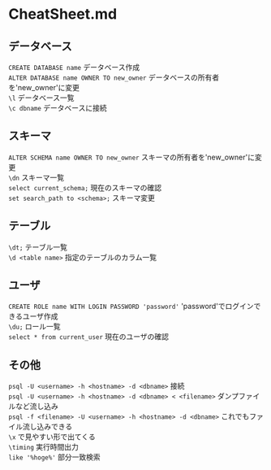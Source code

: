 # CheatSheet.md
## データベース  
`CREATE DATABASE name` データベース作成  
`ALTER DATABASE name OWNER TO new_owner` データベースの所有者を'new_owner'に変更  
`\l` データベース一覧  
`\c dbname` データベースに接続  

## スキーマ  
`ALTER SCHEMA name OWNER TO new_owner` スキーマの所有者を'new_owner'に変更  
`\dn` スキーマ一覧  
`select current_schema;` 現在のスキーマの確認  
`set search_path to <schema>;` スキーマ変更  

## テーブル  
`\dt;` テーブル一覧  
`\d <table name>` 指定のテーブルのカラム一覧  

## ユーザ  
`CREATE ROLE name WITH LOGIN PASSWORD 'password'` 'password'でログインできるユーザ作成  
`\du;` ロール一覧  
`select * from current_user` 現在のユーザの確認  

## その他
`psql -U <username> -h <hostname> -d <dbname>` 接続  
`psql -U <username> -h <hostname> -d <dbname> < <filename>` ダンプファイルなど流し込み  
`psql -f <filename> -U <username> -h <hostname> -d <dbname>` これでもファイル流し込みできる  
`\x` で見やすい形で出てくる  
`\timing` 実行時間出力  
`like '%hoge%'` 部分一致検索  
